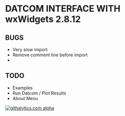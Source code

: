 # DATCOM INTERFACE WITH wxWidgets 2.8.12
	

## BUGS
 * Very slow import
 * Remove comment line before import
 * 


## TODO
 * Examples
 * Run Datcom / Plot Results
 * About Menu
 
[![githalytics.com alpha](https://cruel-carlota.pagodabox.com/942a12e4cf229b53fb8170bb94e048b8 "githalytics.com")](http://githalytics.com/github.com/guneysus)

